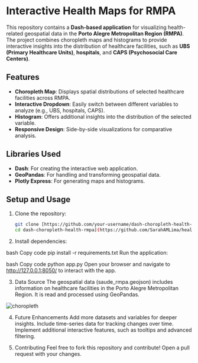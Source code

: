 # Interactive Health Maps for RMPA

This repository contains a **Dash-based application** for visualizing health-related geospatial data in the **Porto Alegre Metropolitan Region (RMPA)**. The project combines choropleth maps and histograms to provide interactive insights into the distribution of healthcare facilities, such as **UBS (Primary Healthcare Units)**, **hospitals**, and **CAPS (Psychosocial Care Centers)**.

## Features

- **Choropleth Map**: Displays spatial distributions of selected healthcare facilities across RMPA.
- **Interactive Dropdown**: Easily switch between different variables to analyze (e.g., UBS, hospitals, CAPS).
- **Histogram**: Offers additional insights into the distribution of the selected variable.
- **Responsive Design**: Side-by-side visualizations for comparative analysis.

## Libraries Used

- **Dash**: For creating the interactive web application.
- **GeoPandas**: For handling and transforming geospatial data.
- **Plotly Express**: For generating maps and histograms.

## Setup and Usage

1. Clone the repository:
   ```bash
   git clone [https://github.com/your-username/dash-choropleth-health-rmpa.git
   cd dash-choropleth-health-rmpa](https://github.com/SarahAMLima/health-maps-dash/new/main?filename=README.md)

2. Install dependencies:

bash
Copy code
pip install -r requirements.txt
Run the application:

bash
Copy code
python app.py
Open your browser and navigate to http://127.0.0.1:8050/ to interact with the app.

3. Data Source
The geospatial data (saude_rmpa.geojson) includes information on healthcare facilities in the Porto Alegre Metropolitan Region. It is read and processed using GeoPandas.

![choropleth](https://github.com/user-attachments/assets/f121746d-b757-426a-a55a-ea3e9f54c622)

4. Future Enhancements
Add more datasets and variables for deeper insights.
Include time-series data for tracking changes over time.
Implement additional interactive features, such as tooltips and advanced filtering.

5. Contributing
Feel free to fork this repository and contribute! Open a pull request with your changes.
